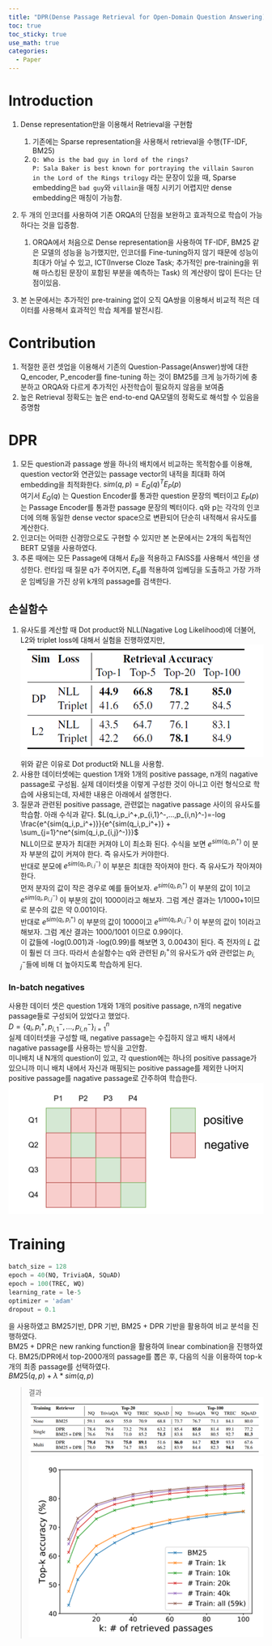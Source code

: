 ```yaml
---
title: "DPR(Dense Passage Retrieval for Open-Domain Question Answering) 논문정리"
toc: true
toc_sticky: true
use_math: true
categories:
  - Paper
---
```


# Introduction
1. Dense representation만을 이용해서 Retrieval을 구현함
   1) 기존에는 Sparse representation을 사용해서 retrieval을 수행(TF-IDF, BM25)
   2) `Q: Who is the bad guy in lord of the rings?`  
   `P: Sala Baker is best known for portraying the villain Sauron in the Lord of the Rings trilogy` 
   라는 문장이 있을 때, Sparse embedding은 `bad guy`와 `villain`을 매칭 시키기 어렵지만 dense embedding은 매칭이 가능함.

2. 두 개의 인코더를 사용하여 기존 ORQA의 단점을 보완하고 효과적으로 학습이 가능하다는 것을 입증함.
    1) ORQA에서 처음으로 Dense representation을 사용하여 TF-IDF, BM25 같은 모델의 성능을 능가했지만,
   인코더를 Fine-tuning하지 않기 때문에 성능이 최대가 아닐 수 있고, ICT(Inverse Cloze Task; 추가적인 pre-training을 위해 마스킹된 문장이 포함된 부분을 예측하는 Task)
   의 계산량이 많이 든다는 단점이있음.

3. 본 논문에서는 추가적인 pre-training 없이 오직 QA쌍을 이용해서 비교적 적은 데이터를 사용해서 효과적인 학습 체계를 발전시킴.

# Contribution
1. 적절한 훈련 셋업을 이용해서 기존의 Question-Passage(Answer)쌍에 대한 Q_encoder, P_encoder를 fine-tuning 하는 것이
BM25를 크게 능가하기에 충분하고 ORQA와 다르게 추가적인 사전학습이 필요하지 않음을 보여줌
2. 높은 Retrieval 정확도는 높은 end-to-end QA모델의 정확도로 해석할 수 있음을 증명함  


# DPR
1. 모든 question과 passage 쌍을 하나의 배치에서 비교하는 목적함수를 이용해, question vector와 연관있는 passage vector의 내적을
최대화 하여 embedding을 최적화한다.
$sim(q,p)=E_Q(q)^TE_P(p)$  
여기서 $E_Q(q)$ 는 Question Encoder를 통과한 question 문장의 벡터이고 $E_P(p)$ 는 Passage Encoder를 통과한 passage 문장의 벡터이다.
q와 p는 각각의 인코더에 의해 동일한 dense vector space으로 변환되어 단순히 내적해서 유사도를 계산한다.  
2. 인코더는 어떠한 신경망으로도 구현할 수 있지만 본 논문에서는 2개의 독립적인 BERT 모델을 사용하였다.
3. 추론 때에는 모든 Passage에 대해서 $E_P$을 적용하고 FAISS를 사용해서 색인을 생성한다. 런타임 때 질문 q가 주어지면, $E_q$를 적용하여 임베딩을 도출하고 가장 가까운 임베딩을 가진 
상위 k개의 passage를 검색한다.


## 손실함수
1. 유사도를 계산할 때 Dot product와 NLL(Nagative Log Likelihood)에 더불어, L2와 triplet loss에 대해서 실험을 진행하였지만,  
![img_2.png](/assets/images/dpr/img_2.png)  
위와 같은 이유로 Dot product와 NLL을 사용함.
2. 사용한 데이터셋에는 question 1개와 1개의 positive passage, n개의 nagative passage로 구성됨.
실제 데이터셋을 이렇게 구성한 것이 아니고 이런 형식으로 학습에 사용되는데, 자세한 내용은 아래에서 설명한다.  
3. 질문과 관련된 positive passage, 관련없는 nagative passage 사이의 유사도를 학습함. 아래 수식과 같다.
$L(q_i,p_i^+,p_{i,1}^-,...,p_{i,n}^-)=-log \frac{e^{sim(q_i,p_i^+)}}{e^{sim(q_i,p_i^+)} + \sum_{j=1}^ne^{sim(q_i,p_{i,j}^-)}}$  
NLL이므로 분자가 최대한 커져야 L이 최소화 된다. 수식을 보면 $e^{sim(q_i,p_i^+)}$ 이 분자 부분의 값이 커져야 한다. 즉 유사도가 커야한다.  
반대로 분모에 $e^{sim(q_i,p_{i,j}^-)}$ 이 부분은 최대한 작아져야 한다. 즉 유사도가 작아져야 한다.  
먼저 분자의 값이 작은 경우로 예를 들어보자. $e^{sim(q_i,p_i^+)}$ 이 부분의 값이 1이고 $e^{sim(q_i,p_{i,j}^-)}$ 이 부분의 값이 1000이라고 해보자. 그럼 계산 결과는 1/1000+1이므로 분수의 값은 약 0.001이다.  
반대로 $e^{sim(q_i,p_i^+)}$ 이 부분의 값이 1000이고 $e^{sim(q_i,p_{i,j}^-)}$ 이 부분의 값이 1이라고 해보자. 그럼 계산 결과는 1000/1001 이므로 0.99이다.  
이 값들에 -log(0.001)과 -log(0.99)를 해보면 3, 0.0043이 된다. 즉 전자의 $L$ 값이 훨씬 더 크다. 따라서 손실함수는 q와 관련된 $p_i^+$의 유사도가
q와 관련없는 $p_{i,j}^-$들에 비해 더 높아지도록 학습하게 된다.  


### In-batch negatives
사용한 데이터 셋은 question 1개와 1개의 positive passage, n개의 negative passage들로 구성되어 있었다고 했었다.  
$D = {\{q_i, p_i^+, p_{i,1}^-, ... ,p_{i,n}^-\}_{i=1}^n}$    
실제 데이터셋을 구성할 때, negative passage는 수집하지 않고 배치 내에서 nagative passage를 사용하는 방식을 고안함.  
미니배치 내 N개의 question이 있고, 각 question에는 하나의 positive passage가 있으니까 미니 배치 내에서 자신과 매핑되는 positive passage를 제외한 나머지 positive passage를
nagative passage로 간주하여 학습한다.
![img_3.png](/assets/images/dpr/img_3.png)


# Training
```python
batch_size = 128
epoch = 40(NQ, TriviaQA, SQuAD)
epoch = 100(TREC, WQ)
learning_rate = le-5
optimizer = 'adam'
dropout = 0.1
```
을 사용하였고 BM25기반, DPR 기반, BM25 + DPR 기반을 활용하여 비교 분석을 진행하였다.  
BM25 + DPR은 new ranking function을 활용하여 linear combination을 진행하였다. BM25/DPR에서 top-2000개의 passage를 뽑은 후,
다음의 식을 이용하여 top-k 개의 최종 passage를 선택하였다.  
$BM25(q,p) + \lambda * sim(q,p)$
>결과
> ![img_4.png](/assets/images/dpr/img_4.png)
> ![img_1.png](/assets/images/dpr/img_1.png)